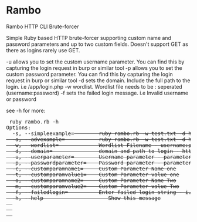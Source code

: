# Rambo
Rambo HTTP CLI Brute-forcer


Simple Ruby based HTTP brute-forcer supporting custom name and password parameters and up to two custom fields. Doesn't support GET as there as logins rarely use GET.

-u allows you to set the custom username parameter. You can find this by capturing the login request in burp or similar tool
-p allows you to set the custom password parameter. You can find this by capturing the login request in burp or similar tool
-d sets the domain. Include the full path to the login. i.e /app/login.php
-w wordlist. Wordlist file needs to be : seperated (username:password)
-f sets the failed login message. i.e Invalid username or password

see -h for more:

<pre>
 ruby rambo.rb -h
Options:
  -s, --simpleexample=<s>        ruby rambo.rb -w test.txt -d http://172.16.139.221/app2/index.php  -u username -p password  -f  No account found with that username. 
  -a, --advexample=<s>           ruby rambo.rb -w test.txt -d http://172.16.139.221/app2/index.php  -u username -p password -c customparam1 -t custominput1 -o customparam2 -m customvalue2 -f  No account found with that username.
  -w, --wordlist=<s>             Wordlist Filename - username:password format
  -d, --domain=<s>               domain and path to login - https://127.0.0.1/login.php
  -u, --userparameter=<s>        Username parameter - parameter name that sends the username
  -p, --passwordparameter=<s>    Password parameter - parameter name that sends the password
  -c, --customparamname1=<s>     Custom Parameter Name one
  -t, --customparamvalue1=<s>    Custom Parameter value one
  -o, --customparamname2=<s>     Custom Parameter Name Two
  -m, --customparamvalue2=<s>    Custom Parameter value Two
  -f, --failedlogin=<s>          Enter failed login string - i.e invalid username and password
  -h, --help                     Show this message
  
  
  </pre>
